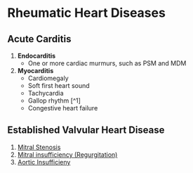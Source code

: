 # Rheumatic Heart Diseases

## Acute Carditis

1. **Endocarditis**
   - One or more cardiac murmurs, such as PSM and MDM
1. **Myocarditis**
   - Cardiomegaly
   - Soft first heart sound
   - Tachycardia
   - Gallop rhythm [^1]
   - Congestive heart failure

## Established Valvular Heart Disease

1. [Mitral Stenosis](/pediatrics/cvs/rheumatic-heart-diseases/mitral-stenosis)
1. [Mitral insufficiency (Regurgitation)](/pediatrics/cvs/rheumatic-heart-diseases/mitral-insufficiency)
1. [Aortic Insufficieny](/pediatrics/cvs/rheumatic-heart-diseases/aortic-insufficiency)
